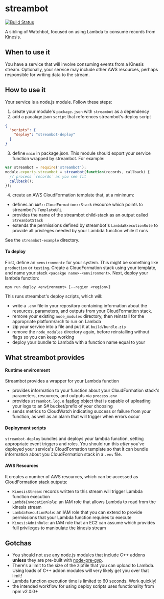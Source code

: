# streambot

[![Build Status](https://magnum.travis-ci.com/mapbox/streambot.svg?token=JyZqLLKLnyx6pp4ze6j1&branch=master)](https://magnum.travis-ci.com/mapbox/streambot)

A sibling of Watchbot, focused on using Lambda to consume records from Kinesis.

## When to use it

You have a service that will involve consuming events from a Kinesis stream. Optionally, your service may include other AWS resources, perhaps responsible for writing data to the stream.

## How to use it

Your service is a node.js module. Follow these steps:

1. create your module's `package.json` with `streambot` as a dependency
2. add a pacakge.json `script` that references streambot's deploy script
  ```json
  {
    "scripts": {
      "deploy": "streambot-deploy"
    }
  }
  ```
3. define `main` in package.json. This module should export your service function wrapped by streambot. For example:
  ```js
  var streambot = require('streambot');
  module.exports.streambot = streambot(function(records, callback) {
    // process `records` as you see fit
    callback();
  });
  ```
4. create an AWS CloudFormation template that, at a minimum:
  - defines an `AWS::CloudFormation::Stack` resource which points to streambot's `TemplateURL`
  - provides the name of the streambot child-stack as an output called `StreambotStack`
  - extends the permissions defined by streambot's `LambdaExecutionRole` to provide all privileges needed by your Lambda function while it runs

See the `streambot-example` directory.

#### To deploy

First, define an `<environment>` for your system. This might be something like `production` or `testing`. Create a CloudFormation stack using your template, and name your stack `<pacakge name>-<environment>`. Next, deploy your lambda function:

```
npm run deploy <environment> [--region <region>]
```

This runs streambot's deploy scripts, which will:

- write a `.env` file in your repository containing information about the resources, parameters, and outputs from your CloudFormation stack.
- remove your existing `node_modules` directory, then reinstall for the appropriate platform/arch to run on Lambda
- zip your service into a file and put it at `build/bundle.zip`
- remove the `node_modules` directory again, before reinstalling without flags so you can keep working
- deploy your bundle to Lambda with a function name equal to your

## What streambot provides

#### Runtime environment

Streambot provides a wrapper for your Lambda function
- provides information to your function about your CloudFormation stack's parameters, resources, and outputs via `process.env`
- provides `streambot.log`, a [fastlog](https://github.com/willwhite/fastlog) object that is capable of uploading your logs to an S# bucket/prefix of your choosing
- sends metrics to CloudWatch indicating success or failure from your function, as well as an alarm that will trigger when errors occur

#### Deployment scripts

`streambot-deploy` bundles and deploys your lambda function, setting appropriate event triggers and roles. You should run this *after* you've deployed your service's CloudFormation template so that it can bundle information about you CloudFormation stack in a `.env` file.

#### AWS Resources

It creates a number of AWS resources, which can be accessed as CloudFormation stack outputs:

- `KinesisStream`: records written to this stream will trigger Lambda function execution
- `LambdaInvocationRole`: an IAM role that allows Lambda to read from the kinesis stream
- `LambdaExecutionRole`: an IAM role that you can extend to provide permissions that your Lambda function requires to execute
- `KinesisAdminRole`: an IAM role that an EC2 can assume which provides full privileges to manipulate the kinesis stream

## Gotchas

- You should not use any node.js modules that include C++ addons **unless** they are pre-built with [node-pre-gyp](https://github.com/mapbox/node-pre-gyp).
- There's a limit to the size of the zipfile that you can upload to Lambda. Using loads of C++ addon modules will very likely get you over that limit!
- Lambda function execution time is limited to 60 seconds. Work quickly!
- the intended workflow for using deploy scripts uses functionality from npm v2.0.0+
